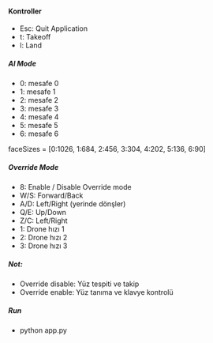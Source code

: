 ﻿
#### Kontroller
- Esc: Quit Application
- t: Takeoff
- l: Land

##### AI Mode

- 0: mesafe 0
- 1: mesafe 1
- 2: mesafe 2
- 3: mesafe 3
- 4: mesafe 4
- 5: mesafe 5
- 6: mesafe 6

faceSizes = [0:1026, 1:684, 2:456, 3:304, 4:202, 5:136, 6:90]

##### Override Mode
- 8:	Enable / Disable Override mode
- W/S: 	Forward/Back
- A/D: 	Left/Right (yerinde dönşler)
- Q/E: 	Up/Down
- Z/C: 	Left/Right
- 1: 	Drone hızı 1
- 2: 	Drone hızı 2
- 3: 	Drone hızı 3

##### Not:
- Override disable: Yüz tespiti ve takip
- Override enable: Yüz tanıma ve klavye kontrolü

##### Run
- python app.py